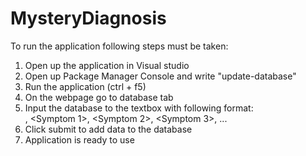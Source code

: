 # MysteryDiagnosis

To run the application following steps must be taken: 
1) Open up the application in Visual studio
2) Open up Package Manager Console and write "update-database"
3) Run the application (ctrl + f5)
4) On the webpage go to database tab
5) Input the database to the textbox with following format:  
      <Disease>, <Symptom 1>, <Symptom 2>, <Symptom 3>, ...
6) Click submit to add data to the database
7) Application is ready to use
